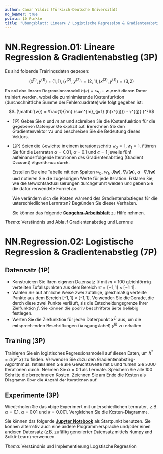```yaml
---
author: Canan Yıldız (Türkisch-Deutsche Universität)
no_beamer: true
points: 10 Punkte
title: "Übungsblatt: Lineare / Logistische Regression & Gradientenabstieg"
---
```


# NN.Regression.01: Lineare Regression & Gradientenabstieg (3P)

Es sind folgende Trainingsdaten gegeben:

$$( x^{(1)}, y^{(1)} ) = (1, 1), ( x^{(2)}, y^{(2)} ) = (2, 1), ( x^{(3)}, y^{(3)} ) = (3, 2)$$

Es soll das lineare Regressionsmodell $h(x) = w_0 + w_1 x$ mit diesen Daten trainiert
werden, wobei die zu minimierende Kostenfunktion (durchschnittliche Summe der
Fehlerquadrate) wie folgt gegeben ist:

$$J(\mathbf{w}) = \frac{1}{2m} \sum^{m}_{j=1} (h(x^{(j)}) - y^{(j)} )^2$$

-   (1P) Geben Sie $n$ und $m$ an und schreiben Sie die Kostenfunktion für die
    gegebenen Datenpunkte explizit auf. Berechnen Sie den Gradientenvektor $\nabla J$
    und beschreiben Sie die Bedeutung dieses Vektors.

-   (2P) Seien die Gewichte in einem Iterationsschritt $w_0 = 1, w_1 = 1$. Führen Sie
    für die Lernraten $\alpha=0.01$, $\alpha=0.1$ und $\alpha=1$ jeweils fünf
    aufeinanderfolgende Iterationen des Gradientenabstieg (Gradient Descent)
    Algorithmus durch.

    Erstellen Sie eine Tabelle mit den Spalten $w_0$, $w_1$, $J(\mathbf{w})$,
    $\nabla J(\mathbf{w})$, $\alpha \cdot \nabla J(\mathbf{w})$ und notieren Sie die
    zugehörigen Werte für jede Iteration. Erklären Sie, wie die
    Gewichtsaktualisierungen durchgeführt werden und geben Sie die dafür verwendete
    Formel an.

    Wie verändern sich die Kosten während des Gradientenabstieges für die
    unterschiedlichen Lernraten? Begründen Sie dieses Verhalten.

    Sie können das folgende
    [**Geogebra-Arbeitsblatt**](https://www.geogebra.org/classic/rcfffgsj) zu Hilfe
    nehmen.

*Thema*: Verständnis und Ablauf Gradientenabstieg und Lernrate

# NN.Regression.02: Logistische Regression & Gradientenabstieg (7P)

## Datensatz (1P)

-   Konstruieren Sie Ihren eigenen Datensatz $\mathcal{D}$ mit $m=100$ gleichförmig
    verteilten Zufallspunkten aus dem Bereich $\mathcal{X}=[-1, 1]\times[-1, 1]$.
-   Wählen Sie auf ähnliche Weise zwei zufällige, gleichmäßig verteilte Punkte aus
    dem Bereich $[-1, 1]\times[-1, 1]$. Verwenden Sie die Gerade, die durch diese
    zwei Punkte verläuft, als die Entscheidungsgrenze Ihrer Zielfunktion $f$. Sie
    können die positiv beschriftete Seite beliebig festlegen.
-   Werten Sie die Zielfunktion für jeden Datenpunkt $\mathbf{x}^{(j)}$ aus, um die
    entsprechenden Beschriftungen (Ausgangslabel) $y^{(j)}$ zu erhalten.

## Training (3P)

Trainieren Sie ein logistisches Regressionsmodell auf diesen Daten, um
$h^{*}=\sigma(w^T x)$ zu finden. Verwenden Sie dazu den
Gradientenabstieg-Algorithmus. Initialisieren Sie alle Gewichtswerte mit 0 und führen
Sie 2000 Iterationen durch. Nehmen Sie $\alpha=0.1$ als Lernrate. Speichern Sie alle
100 Schritte die berechneten Kosten. Zeichnen Sie am Ende die Kosten als Diagramm
über die Anzahl der Iterationen auf.

## Experimente (3P)

Wiederholen Sie das obige Experiment mit unterschiedlichen Lernraten, z.B.
$\alpha=0.1$, $\alpha=0.01$ und $\alpha=0.001$. Vergleichen Sie die Kosten-Diagramme.

Sie können das folgende [**Jupyter
Notebook**](https://github.com/Artificial-Intelligence-HSBI-TDU/KI-Vorlesung/blob/master/homework/files/logistische_regression_starter.ipynb)
als Startpunkt benutzen. Sie können alternativ auch eine andere Programmiersprache
und/oder einen anderen Datensatz (z.B. zufällig generierter Datensatz mittels Numpy
and Scikit-Learn) verwenden.

*Thema*: Verständnis und Implementierung Logistische Regression

